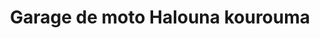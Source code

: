 ---
title: "Garage de moto Halouna kourouma"
url: /koundou/garage-de-moto-halouna-kourouma/
shop: Autowerkstatt
---